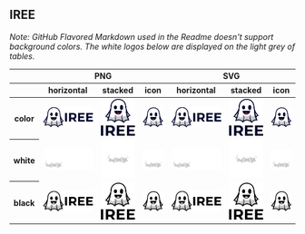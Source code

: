 ## IREE

*Note: GitHub Flavored Markdown used in the Readme doesn't support background colors. The white logos below are displayed on the light grey of tables.*

<table class="logos-table">
	<thead>
		<tr>
			<th></th>
			<th colspan="3">PNG</th>
			<th colspan="3">SVG</th>
		</tr>
		<tr>
			<th></th>
			<th>horizontal</th>
			<th>stacked</th>
			<th>icon</th>
			<th>horizontal</th>
			<th>stacked</th>
			<th>icon</th>
		</tr>
	</thead>
    <tbody>
		<tr>
			<th>color</th>
			<td><a href="horizontal/color/IREE_Logo_Color.png" download><img src="horizontal/color/IREE_Logo_Color.png" width="200"></a></td>
			<td><a href="stacked/color/IREE_Logo_Stacked_Color.png" download><img src="stacked/color/IREE_Logo_Stacked_Color.png" width="95"></a></td>
			<td><a href="icon/color/IREE_Logo_Icon_Color.png" download><img src="icon/color/IREE_Logo_Icon_Color.png" width="75"></a></td>
			<td><a href="horizontal/color/IREE_Logo_Color.svg" download><img src="horizontal/color/IREE_Logo_Color.svg" width="200"></a></td>
			<td><a href="stacked/color/IREE_Logo_Stacked_Color.svg" download><img src="stacked/color/IREE_Logo_Stacked_Color.svg" width="95"></a></td>
			<td><a href="icon/color/IREE_Logo_Icon_Color.svg" download><img src="icon/color/IREE_Logo_Icon_Color.svg" width="75"></a></td>
		</tr>
		<tr>
			<th>white</th>
	    <td><a href="horizontal/color/IREE_Logo_White.png" download><img src="horizontal/white/IREE_Logo_White.png" width="200"></a></td>
			<td><a href="stacked/white/IREE_Logo_Stacked_White.png" download><img src="stacked/white/IREE_Logo_Stacked_White.png" width="95"></a></td>
			<td><a href="icon/white/IREE_Logo_Icon_White.png" download><img src="icon/white/IREE_Logo_Icon_White.png" width="75"></a></td>
			<td><a href="horizontal/white/IREE_Logo_White.svg" download><img src="horizontal/white/IREE_Logo_White.svg" width="200"></a></td>
			<td><a href="stacked/white/IREE_Logo_Stacked_White.svg" download><img src="stacked/white/IREE_Logo_Stacked_White.svg" width="95"></a></td>
			<td><a href="icon/white/IREE_Logo_Icon_White.svg" download><img src="icon/white/IREE_Logo_Icon_White.svg" width="75"></a></td>
		</tr>
		<tr>
			<th>black</th>
	    <td><a href="horizontal/black/IREE_Logo_Black.png" download><img src="horizontal/black/IREE_Logo_Black.png" width="200"></a></td>
			<td><a href="stacked/black/IREE_Logo_Stacked_Black.png" download><img src="stacked/black/IREE_Logo_Stacked_Black.png" width="95"></a></td>
			<td><a href="icon/black/IREE_Logo_Icon_Black.png" download><img src="icon/black/IREE_Logo_Icon_Black.png" width="75"></a></td>
			<td><a href="horizontal/black/IREE_Logo_Black.svg" download><img src="horizontal/black/IREE_Logo_Black.svg" width="200"></a></td>
			<td><a href="stacked/black/IREE_Logo_Stacked_Black.svg" download><img src="stacked/black/IREE_Logo_Stacked_Black.svg" width="95"></a></td>
			<td><a href="icon/black/IREE_Logo_Icon_Black.svg" download><img src="icon/black/IREE_Logo_Icon_Black.svg" width="75"></a></td>
		</tr>
	</tbody>
</table>
